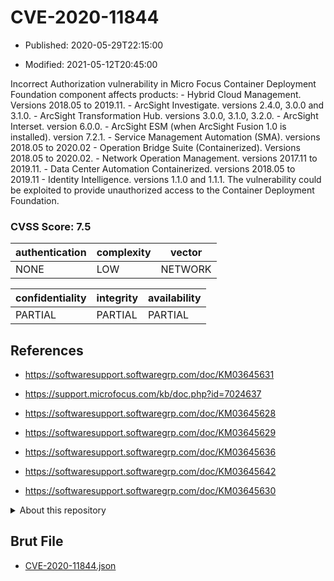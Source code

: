 # CVE-2020-11844

- Published: 2020-05-29T22:15:00

- Modified: 2021-05-12T20:45:00

Incorrect Authorization vulnerability in Micro Focus Container Deployment Foundation component affects products: - Hybrid Cloud Management. Versions 2018.05 to 2019.11. - ArcSight Investigate. versions 2.4.0, 3.0.0 and 3.1.0. - ArcSight Transformation Hub. versions 3.0.0, 3.1.0, 3.2.0. - ArcSight Interset. version 6.0.0. - ArcSight ESM (when ArcSight Fusion 1.0 is installed). version 7.2.1. - Service Management Automation (SMA). versions 2018.05 to 2020.02 - Operation Bridge Suite (Containerized). Versions 2018.05 to 2020.02. - Network Operation Management. versions 2017.11 to 2019.11. - Data Center Automation Containerized. versions 2018.05 to 2019.11 - Identity Intelligence. versions 1.1.0 and 1.1.1. The vulnerability could be exploited to provide unauthorized access to the Container Deployment Foundation.

### CVSS Score: **7.5**

| authentication | complexity | vector |
| --- | --- | --- |
| NONE | LOW | NETWORK |

| confidentiality | integrity | availability |
| --- | --- | --- |
| PARTIAL | PARTIAL | PARTIAL |

## References

* https://softwaresupport.softwaregrp.com/doc/KM03645631

* https://support.microfocus.com/kb/doc.php?id=7024637

* https://softwaresupport.softwaregrp.com/doc/KM03645628

* https://softwaresupport.softwaregrp.com/doc/KM03645629

* https://softwaresupport.softwaregrp.com/doc/KM03645636

* https://softwaresupport.softwaregrp.com/doc/KM03645642

* https://softwaresupport.softwaregrp.com/doc/KM03645630

<details>
<summary>About this repository</summary> 

  This repository is part of the project [Live Hack CVE](https://github.com/Live-Hack-CVE). Main website can be found [www.live-hack.org](https://www.live-hack.org) 
  
  Made by [Sn0wAlice](https://github.com/Sn0wAlice) for the people that care about security and need to have a feed of the latest CVEs. Hope you enjoy it, don't forget to star the repo and follow me on [Twitter](https://twitter.com/Sn0wAlice) and [Github](https://github.com/Sn0wAlice). And that is my [personnal website](https://www.alice-snow.me/)

  - [Home Page](https://github.com/Live-Hack-CVE)
  - [Framework](https://github.com/Live-Hack-CVE/cve-framework)
  - [CVE database](https://github.com/Live-Hack-CVE/full_database)
  - [Changelog](https://github.com/Live-Hack-CVE/Changelog)
</details>

## Brut File

* [CVE-2020-11844.json](https://raw.githubusercontent.com/Live-Hack-CVE/full_database/main/cves/2020/CVE-2020-11844.json)

